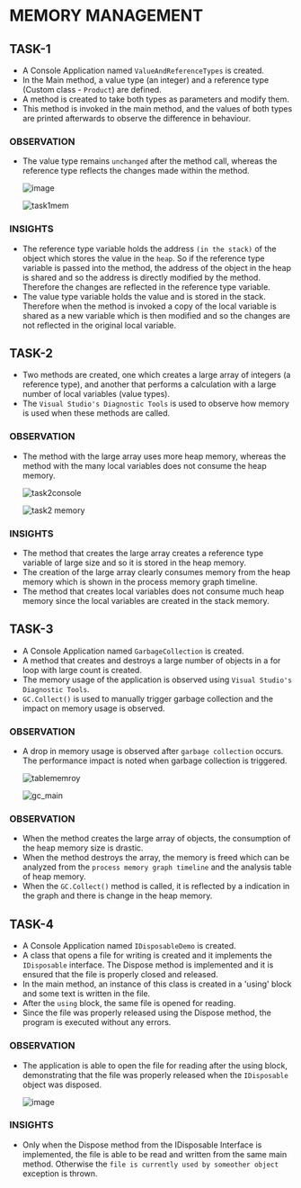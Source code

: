 # MEMORY MANAGEMENT
## TASK-1 
- A Console Application named `ValueAndReferenceTypes` is created.
- In the Main method, a value type (an integer) and a reference type (Custom class - `Product`) are defined. 
- A method is created to take both types as parameters and modify them. 
- This method is invoked in the main method, and the values of both types are printed afterwards to observe the difference in behaviour.

### OBSERVATION
- The value type remains `unchanged` after the method call, whereas the reference type reflects the changes made within the method.

  ![image](https://github.com/user-attachments/assets/4d820d94-27f9-4d56-838f-7d6a5b8e042c)

  ![task1mem](https://github.com/user-attachments/assets/21c38826-7c40-45a0-85b9-40fb63df5a47)
### INSIGHTS
- The reference type variable holds the address `(in the stack)` of the object which stores the value in the `heap`. So if the reference type variable is passed into the method, the address of the object in the heap is shared and so the address is directly modified by the method. Therefore the changes are reflected in the reference type variable.
- The value type variable holds the value and is stored in the stack. Therefore when the method is invoked a copy of the local variable is shared as a new variable which is then modified and so the changes are not reflected in the original local variable.

## TASK-2 
- Two methods are created, one which creates a large array of integers (a reference type), and another that performs a calculation with a large number of local variables (value types). 
- The `Visual Studio's Diagnostic Tools` is used to observe how memory is used when these methods are called.
### OBSERVATION
- The method with the large array uses more heap memory, whereas the method with the many local variables does not consume the heap memory.

  ![task2console](https://github.com/user-attachments/assets/3512ba1d-d8d5-40d1-9ed2-af332fbf1be7)

  ![task2 memory](https://github.com/user-attachments/assets/0aeebf3c-3090-41ef-8308-b0f4b2885fe0)
### INSIGHTS
- The method that creates the large array creates a reference type variable of large size and so it is stored in the heap memory.
- The creation of the large array clearly consumes memory from the heap memory which is shown in the process memory graph timeline.
- The method that creates local variables does not consume much heap memory since the local variables are created in the stack memory.

## TASK-3
- A Console Application named `GarbageCollection` is created.
- A method that creates and destroys a large number of objects in a for loop with large count is created.
- The memory usage of the application is observed using  `Visual Studio's Diagnostic Tools`. 
- `GC.Collect()` is used to manually trigger garbage collection and the impact on memory usage is observed.

### OBSERVATION
- A drop in memory usage is observed after `garbage collection` occurs. The performance impact is noted when garbage collection is triggered.

  ![tablememroy](https://github.com/user-attachments/assets/731bff13-b866-4c7e-b75e-52ed18812949)

  ![gc_main](https://github.com/user-attachments/assets/771b9ec8-04be-4a54-a397-ba576ef66ebb)
### OBSERVATION
- When the method creates the large array of objects, the consumption of the heap memory size is drastic.
- When the method destroys the array, the memory is freed which can be analyzed from the `process memory graph timeline` and the analysis table of heap memory.
- When the `GC.Collect()` method is called, it is reflected by a indication in the graph and there is change in the heap memory.

## TASK-4
- A Console Application named `IDisposableDemo` is created.
- A class that opens a file for writing is created and it implements the `IDisposable` interface. The Dispose method is implemented and it is ensured that the file is properly closed and released. 
- In the main method, an instance of this class is created in a 'using' block and some text is written in the file.
- After the `using` block, the same file is opened for reading.
- Since the file was properly released using the Dispose method, the program is executed without any errors.
### OBSERVATION
- The application is able to open the file for reading after the   using   block, demonstrating that the file was properly released when the `IDisposable` object was disposed.

  ![image](https://github.com/user-attachments/assets/402df770-b687-4350-81bc-7c60ddc763e4)
### INSIGHTS
- Only when the Dispose method from the IDisposable Interface is implemented, the file is able to be read and written from the same main method. Otherwise the `file is currently used by someother object` exception is thrown.


